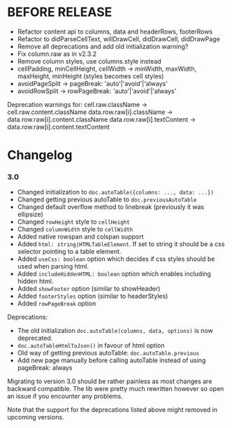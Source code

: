# BEFORE RELEASE
- Refactor content api to columns, data and headerRows, footerRows
- Refactor to didParseCellText, willDrawCell, didDrawCell, didDrawPage
- Remove all deprecations and add old initialization warning?
- Fix column.raw as in v2.3.2
- Remove column styles, use columns.style instead
- cellPadding, minCellHeight, cellWidth -> minWidth, maxWidth, maxHeight, minHeight (styles becomes cell styles)
- avoidPageSplit -> pageBreak: 'auto'|'avoid'|'always'
- avoidRowSplit -> rowPageBreak: 'auto'|'avoid'|'always'

Deprecation warnings for:
cell.raw.className → cell.raw.content.className
data.row.raw[i].className → data.row.raw[i].content.className
data.row.raw[i].textContent → data.row.raw[i].content.textContent

# Changelog

### 3.0
- Changed initialization to `doc.autoTable({columns: ..., data: ...})`
- Changed getting previous autoTable to `doc.previousAutoTable`
- Changed default overflow method to linebreak (previously it was ellipsize)
- Changed `rowHeight` style to `cellHeight`
- Changed `columnWidth` style to `cellWidth`
- Added native rowspan and colspan support
- Added `html: string|HTMLTableElement`. If set to string it should be a css selector pointing to a table element.
- Added `useCss: boolean` option which decides if css styles should be used when parsing html.
- Added `includeHiddenHTML: boolean` option which enables including hidden html.
- Added `showFooter` option (similar to showHeader)
- Added `footerStyles` option (similar to headerStyles)
- Added `rowPageBreak` option

Deprecations:
- The old initialization `doc.autoTable(columns, data, options)` is now deprecated. 
- `doc.autoTableHtmlToJson()` in favour of html option
- Old way of getting previous autoTable: `doc.autoTable.previous`
- Add new page manually before calling autoTable instead of using pageBreak: always

Migrating to version 3.0 should be rather painless as most changes are backward compatible. 
The lib were pretty much rewritten however so open an issue if you encounter any problems.

Note that the support for the deprecations listed above might removed in upcoming versions.